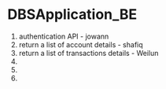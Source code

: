 # DBSApplication_BE
1. authentication API - jowann
2. return a list of account details - shafiq
3. return a list of transactions details - Weilun
4. 
5. 
6.